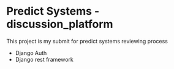 # Predict Systems -  discussion_platform

This project is my submit for predict systems reviewing process 

- Django Auth
- Django rest framework
